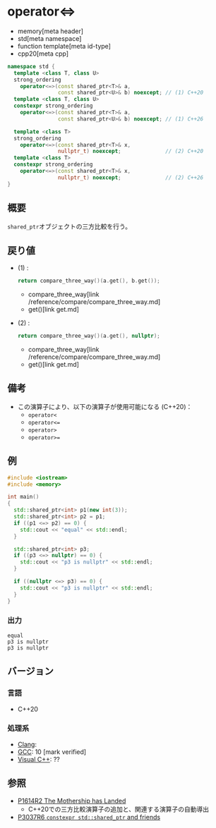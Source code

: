# operator<=>
* memory[meta header]
* std[meta namespace]
* function template[meta id-type]
* cpp20[meta cpp]

```cpp
namespace std {
  template <class T, class U>
  strong_ordering
    operator<=>(const shared_ptr<T>& a,
                const shared_ptr<U>& b) noexcept; // (1) C++20
  template <class T, class U>
  constexpr strong_ordering
    operator<=>(const shared_ptr<T>& a,
                const shared_ptr<U>& b) noexcept; // (1) C++26

  template <class T>
  strong_ordering
    operator<=>(const shared_ptr<T>& x,
                nullptr_t) noexcept;              // (2) C++20
  template <class T>
  constexpr strong_ordering
    operator<=>(const shared_ptr<T>& x,
                nullptr_t) noexcept;              // (2) C++26
}
```

## 概要
`shared_ptr`オブジェクトの三方比較を行う。


## 戻り値
- (1) :
    ```cpp
    return compare_three_way()(a.get(), b.get());
    ```
    * compare_three_way[link /reference/compare/compare_three_way.md]
    * get()[link get.md]

- (2) :
    ```cpp
    return compare_three_way()(a.get(), nullptr);
    ```
    * compare_three_way[link /reference/compare/compare_three_way.md]
    * get()[link get.md]


## 備考
- この演算子により、以下の演算子が使用可能になる (C++20)：
    - `operator<`
    - `operator<=`
    - `operator>`
    - `operator>=`


## 例
```cpp example
#include <iostream>
#include <memory>

int main()
{
  std::shared_ptr<int> p1(new int(3));
  std::shared_ptr<int> p2 = p1;
  if ((p1 <=> p2) == 0) {
    std::cout << "equal" << std::endl;
  }

  std::shared_ptr<int> p3;
  if ((p3 <=> nullptr) == 0) {
    std::cout << "p3 is nullptr" << std::endl;
  }

  if ((nullptr <=> p3) == 0) {
    std::cout << "p3 is nullptr" << std::endl;
  }
}
```

### 出力
```
equal
p3 is nullptr
p3 is nullptr
```

## バージョン
### 言語
- C++20

### 処理系
- [Clang](/implementation.md#clang):
- [GCC](/implementation.md#gcc): 10 [mark verified]
- [Visual C++](/implementation.md#visual_cpp): ??


## 参照
- [P1614R2 The Mothership has Landed](https://www.open-std.org/jtc1/sc22/wg21/docs/papers/2019/p1614r2.html)
    - C++20での三方比較演算子の追加と、関連する演算子の自動導出
- [P3037R6 `constexpr std::shared_ptr` and friends](https://open-std.org/jtc1/sc22/wg21/docs/papers/2025/p3037r6.pdf)